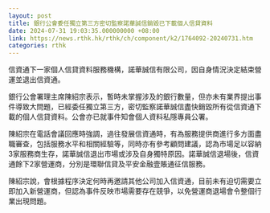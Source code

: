 ```yaml
---
layout: post
title: 銀行公會委任獨立第三方密切監察諾華誠信銷毀已下載個人信貸資料
date: 2024-07-31 19:03:35.000000000 +08:00
link: https://news.rthk.hk/rthk/ch/component/k2/1764092-20240731.htm
categories: rthk
---
```


信資通下一家個人信貸資料服務機構，諾華誠信有限公司，因自身情況決定結束營運並退出信資通。

銀行公會署理主席陳紹宗表示，暫時未掌握涉及的銀行數量，但亦未有業界提出事件導致大問題，已經委任獨立第三方，密切監察諾華誠信盡快銷毀所有從信資通下載的個人信貸資料。公會亦已就事件知會個人資料私隱專員公署。

陳紹宗在電話會議回應時強調，過往發展信資通時，有為服務提供商進行多方面盡職審查，包括服務水平和相關經驗等，同時亦有參考顧問建議，認為市場足以容納3家服務商生存，諾華誠信退出市場或涉及自身獨特原因。諾華誠信退場後，信資通餘下2家營運商，分別是環聯信貸及平安金融壹賬通征信服務。

陳紹宗說，會根據程序決定何時再邀請其他公司加入信資通，目前未有迫切需要立即加入新營運商，但認為事件反映市場需要存在競爭，以免營運商退場會令整個行業出現問題。
